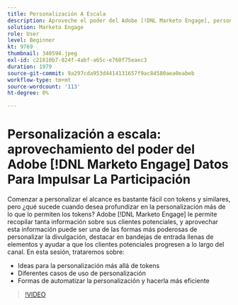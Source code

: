 ```yaml
---
title: Personalización A Escala
description: Aproveche el poder del Adobe [!DNL Marketo Engage], personalice más allá de los tokens.
solution: Marketo Engage
role: User
level: Beginner
kt: 9769
thumbnail: 340594.jpeg
exl-id: c21810b7-824f-4abf-a65c-e760f75eaec3
duration: 1979
source-git-commit: 9a297cda953d4414131657f9ac84580aea0eabeb
workflow-type: tm+mt
source-wordcount: '113'
ht-degree: 0%

---
```


# Personalización a escala: aprovechamiento del poder del Adobe [!DNL Marketo Engage] Datos Para Impulsar La Participación

Comenzar a personalizar el alcance es bastante fácil con tokens y similares, pero ¿qué sucede cuando desea profundizar en la personalización más de lo que lo permiten los tokens? Adobe [!DNL Marketo Engage] le permite recopilar tanta información sobre sus clientes potenciales, y aprovechar esta información puede ser una de las formas más poderosas de personalizar la divulgación, destacar en bandejas de entrada llenas de elementos y ayudar a que los clientes potenciales progresen a lo largo del canal. En esta sesión, trataremos sobre:

* Ideas para la personalización más allá de tokens
* Diferentes casos de uso de personalización
* Formas de automatizar la personalización y hacerla más eficiente

>[!VIDEO](https://video.tv.adobe.com/v/340594/?quality=12&learn=on)
